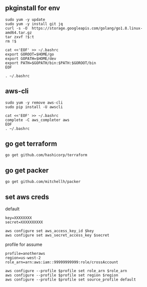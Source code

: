 pkginstall for env
----------

```
sudo yum -y update 
sudo yum -y install git jq
curl -s -O  https://storage.googleapis.com/golang/go1.8.linux-amd64.tar.gz
tar zxvf !$:t
rm !$
```
```
cat <<'EOF' >> ~/.bashrc
export GOROOT=$HOME/go
export GOPATH=$HOME/dev
export PATH=$GOPATH/bin:$PATH:$GOROOT/bin
EOF

. ~/.bashrc
```


aws-cli
----------
```
sudo yum -y remove aws-cli
sudo pip install -U awscli
```

```
cat <<'EOF' >> ~/.bashrc
complete -C aws_completer aws
EOF
. ~/.bashrc
```

go get terraform
------------
```
go get github.com/hashicorp/terraform
```

go get packer
------------
```
go get github.com/mitchellh/packer
```


set aws creds
------------

default 
```
key=XXXXXXXX
secret=XXXXXXXXXX

aws configure set aws_access_key_id $key
aws configure set aws_secret_access_key $secret
```

profile for assume
```
profile=anotheraws
region=us-west-2
role_arn=arn:aws:iam::99999999999:role/crossAccount

aws configure --profile $profile set role_arn $role_arn
aws configure --profile $profile set region $region
aws configure --profile $profile set source_profile default
```

